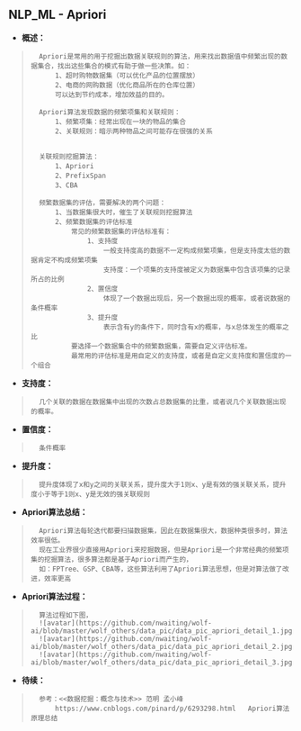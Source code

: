 ## NLP_ML - Apriori
- **概述：**
>       Apriori是常用的用于挖掘出数据关联规则的算法，用来找出数据值中频繁出现的数据集合，找出这些集合的模式有助于做一些决策。如：
>           1、超时购物数据集（可以优化产品的位置摆放）
>           2、电商的网购数据（优化商品所在的仓库位置）
>           可以达到节约成本，增加效益的目的。
>
>       Apriori算法发现数据的频繁项集和关联规则：
>           1、频繁项集：经常出现在一块的物品的集合
>           2、关联规则：暗示两种物品之间可能存在很强的关系
>
>
>       关联规则挖掘算法：
>           1、Apriori
>           2、PrefixSpan
>           3、CBA
>
>       频繁数据集的评估，需要解决的两个问题：
>           1、当数据集很大时，催生了关联规则挖掘算法
>           2、频繁数据集的评估标准
>               常见的频繁数据集的评估标准有：
>                   1、支持度
>                       一般支持度高的数据不一定构成频繁项集，但是支持度太低的数据肯定不构成频繁项集
>                       支持度：一个项集的支持度被定义为数据集中包含该项集的记录所占的比例
>                   2、置信度
>                       体现了一个数据出现后，另一个数据出现的概率，或者说数据的条件概率
>                   3、提升度
>                       表示含有y的条件下，同时含有x的概率，与x总体发生的概率之比
>               要选择一个数据集合中的频繁数据集，需要自定义评估标准。
>               最常用的评估标准是用自定义的支持度，或者是自定义支持度和置信度的一个组合
>
>

- **支持度：**
>       几个关联的数据在数据集中出现的次数占总数据集的比重，或者说几个关联数据出现的概率。
>

- **置信度：**
>       条件概率
>

- **提升度：**
>       提升度体现了x和y之间的关联关系，提升度大于1则x、y是有效的强关联关系，提升度小于等于1则x、y是无效的强关联规则
>
>

- **Apriori算法总结：**
>       Apriori算法每轮迭代都要扫描数据集，因此在数据集很大，数据种类很多时，算法效率很低。
>       现在工业界很少直接用Apriori来挖掘数据，但是Apriori是一个非常经典的频繁项集的挖掘算法，很多算法都是基于Apriori而产生的，
>       如：FPTree、GSP、CBA等，这些算法利用了Apriori算法思想，但是对算法做了改进，效率更高
>
>
>
>

- **Apriori算法过程：**
>       算法过程如下图，
>       ![avatar](https://github.com/nwaiting/wolf-ai/blob/master/wolf_others/data_pic/data_pic_apriori_detail_1.jpg)
>       ![avatar](https://github.com/nwaiting/wolf-ai/blob/master/wolf_others/data_pic/data_pic_apriori_detail_2.jpg)
>       ![avatar](https://github.com/nwaiting/wolf-ai/blob/master/wolf_others/data_pic/data_pic_apriori_detail_3.jpg)
>
>
>
>
>
>

- **待续：**
>       参考：<<数据挖掘：概念与技术>> 范明 孟小峰
>           https://www.cnblogs.com/pinard/p/6293298.html   Apriori算法原理总结
>
>
>
>
>
>
>
>
>
>
>
>
>
>
>
